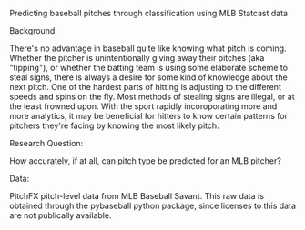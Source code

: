 Predicting baseball pitches through classification using MLB Statcast data


Background: 

There's no advantage in baseball quite like knowing what pitch is coming. Whether the pitcher is unintentionally giving away their pitches (aka "tipping"), or whether the batting team is using some elaborate scheme to steal signs, there is always a desire for some kind of knowledge about the next pitch. One of the hardest parts of hitting is adjusting to the different speeds and spins on the fly. Most methods of stealing signs are illegal, or at the least frowned upon. With the sport rapidly incoroporating more and more analytics, it may be beneficial for hitters to know certain patterns for pitchers they're facing by knowing the most likely pitch. 

Research Question:

How accurately, if at all, can pitch type be predicted for an MLB pitcher?

Data:

PitchFX pitch-level data from MLB Baseball Savant. This raw data is obtained through the pybaseball python package, since licenses to this data are not publically available. 





